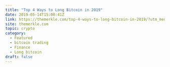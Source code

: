 ```yaml
---
title: "Top 4 Ways to Long Bitcoin in 2019"
date: 2019-05-14T15:00:41Z
link: https://themerkle.com/top-4-ways-to-long-bitcoin-in-2019/?utm_medium=RSS&utm_source=hune
site: themerkle.com
topic: crypto
category:
  - Featured
  - bitcoin trading
  - Finance
  - Long bitcoin
draft: false
---
```

